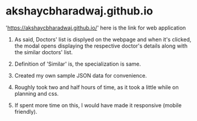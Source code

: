 # akshaycbharadwaj.github.io

'https://akshaycbharadwaj.github.io/' here is the link for web application 

1. As said, Doctors' list is displyed on the webpage and when it's clicked, the modal opens displaying the respective doctor's details along with the similar doctors' list.

2. Definition of 'Similar' is, the specialization is same.

3. Created my own sample JSON data for convenience.

4. Roughly took two and half hours of time, as it took a little while on planning and css.

5. If spent more time on this, I would have made it responsive (mobile friendly). 
